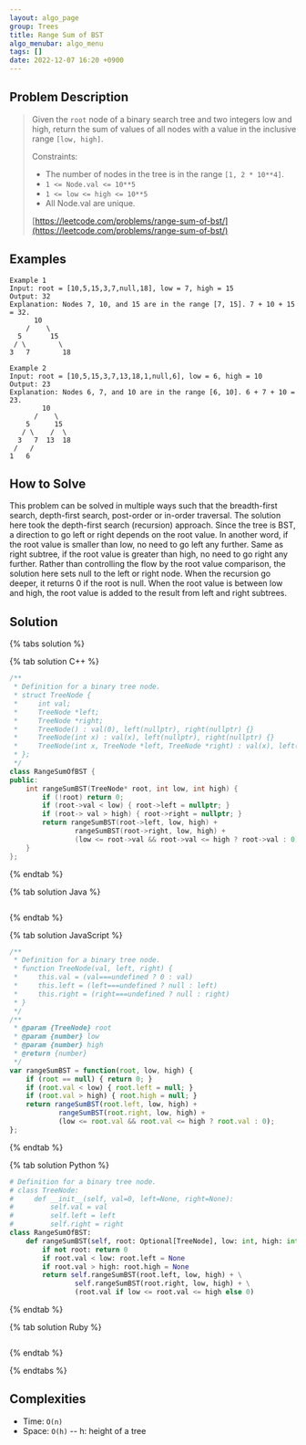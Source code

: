 ```yaml
---
layout: algo_page
group: Trees
title: Range Sum of BST
algo_menubar: algo_menu
tags: []
date: 2022-12-07 16:20 +0900
---
```

## Problem Description
> Given the `root` node of a binary search tree and two integers low and high, return the sum of values of all nodes
> with a value in the inclusive range `[low, high]`.
>
> Constraints:
> - The number of nodes in the tree is in the range `[1, 2 * 10**4]`.
> - `1 <= Node.val <= 10**5`
> - `1 <= low <= high <= 10**5`
> - All Node.val are unique.
>
> [https://leetcode.com/problems/range-sum-of-bst/](https://leetcode.com/problems/range-sum-of-bst/)

## Examples
```
Example 1
Input: root = [10,5,15,3,7,null,18], low = 7, high = 15
Output: 32
Explanation: Nodes 7, 10, and 15 are in the range [7, 15]. 7 + 10 + 15 = 32.
      10
    /    \
  5       15
 / \        \
3   7        18
```

```
Example 2
Input: root = [10,5,15,3,7,13,18,1,null,6], low = 6, high = 10
Output: 23
Explanation: Nodes 6, 7, and 10 are in the range [6, 10]. 6 + 7 + 10 = 23.
        10
      /    \
    5      15
   / \    /  \
  3   7  13  18
 /   /
1   6
```

## How to Solve
This problem can be solved in multiple ways such that the breadth-first search, depth-first search, post-order or
in-order traversal.
The solution here took the depth-first search (recursion) approach.
Since the tree is BST, a direction to go left or right depends on the root value.
In another word, if the root value is smaller than low, no need to go left any further.
Same as right subtree, if the root value is greater than high, no need to go right any further.
Rather than controlling the flow by the root value comparison, the solution here sets null to the left or right node.
When the recursion go deeper, it returns 0 if the root is null.
When the root value is between low and high, the root value is added to the result from left and right subtrees.

## Solution

{% tabs solution %}

{% tab solution C++ %}
```cpp
/**
 * Definition for a binary tree node.
 * struct TreeNode {
 *     int val;
 *     TreeNode *left;
 *     TreeNode *right;
 *     TreeNode() : val(0), left(nullptr), right(nullptr) {}
 *     TreeNode(int x) : val(x), left(nullptr), right(nullptr) {}
 *     TreeNode(int x, TreeNode *left, TreeNode *right) : val(x), left(left), right(right) {}
 * };
 */
class RangeSumOfBST {
public:
    int rangeSumBST(TreeNode* root, int low, int high) {
        if (!root) return 0;
        if (root->val < low) { root->left = nullptr; }
        if (root-> val > high) { root->right = nullptr; }
        return rangeSumBST(root->left, low, high) +
                rangeSumBST(root->right, low, high) +
                (low <= root->val && root->val <= high ? root->val : 0);
    }
};
```
{% endtab %}

{% tab solution Java %}
```java

```
{% endtab %}

{% tab solution JavaScript %}
```js
/**
 * Definition for a binary tree node.
 * function TreeNode(val, left, right) {
 *     this.val = (val===undefined ? 0 : val)
 *     this.left = (left===undefined ? null : left)
 *     this.right = (right===undefined ? null : right)
 * }
 */
/**
 * @param {TreeNode} root
 * @param {number} low
 * @param {number} high
 * @return {number}
 */
var rangeSumBST = function(root, low, high) {
    if (root == null) { return 0; }
    if (root.val < low) { root.left = null; }
    if (root.val > high) { root.high = null; }
    return rangeSumBST(root.left, low, high) +
            rangeSumBST(root.right, low, high) +
            (low <= root.val && root.val <= high ? root.val : 0);
};
```
{% endtab %}

{% tab solution Python %}
```python
# Definition for a binary tree node.
# class TreeNode:
#     def __init__(self, val=0, left=None, right=None):
#         self.val = val
#         self.left = left
#         self.right = right
class RangeSumOfBST:
    def rangeSumBST(self, root: Optional[TreeNode], low: int, high: int) -> int:
        if not root: return 0
        if root.val < low: root.left = None
        if root.val > high: root.high = None
        return self.rangeSumBST(root.left, low, high) + \
                self.rangeSumBST(root.right, low, high) + \
                (root.val if low <= root.val <= high else 0)
```
{% endtab %}

{% tab solution Ruby %}
```ruby

```
{% endtab %}

{% endtabs %}



## Complexities
- Time: `O(n)`
- Space: `O(h)` -- h: height of a tree
